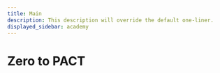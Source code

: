 ```yaml
---
title: Main
description: This description will override the default one-liner.
displayed_sidebar: academy
---
```


# Zero to PACT